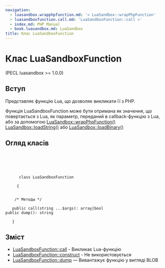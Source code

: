 ```yaml
---
navigation:
  - luasandbox.wrapphpfunction.md: '« LuaSandbox::wrapPhpFunction'
  - luasandboxfunction.call.md: 'LuaSandboxFunction::call »'
  - index.md: PHP Manual
  - book.luasandbox.md: LuaSandbox
title: Клас LuaSandboxFunction
---
```

# Клас LuaSandboxFunction

(PECL luasandbox >= 1.0.0)

## Вступ

Представляє функцію Lua, що дозволяє викликати її з PHP.

Функція LuaSandboxFunction може бути отримана як значення, що повертається з Lua, як параметр, переданий в callback-функцію з Lua, або за допомогою [LuaSandbox::wrapPhpFunction()](luasandbox.wrapphpfunction.md) [LuaSandbox::loadString()](luasandbox.loadstring.md) або [LuaSandbox::loadBinary()](luasandbox.loadbinary.md)

## Огляд класів

```classsynopsis



    
     
      class LuaSandboxFunction
     
     {


    /* Методы */
    
   public call(string ...$args): array|bool
public dump(): string

   }
```

## Зміст

-   [LuaSandboxFunction::call](luasandboxfunction.call.md) - Викликає Lua-функцію
-   [LuaSandboxFunction::construct](luasandboxfunction.construct.md) - Не використовується
-   [LuaSandboxFunction::dump](luasandboxfunction.dump.md) — Вивантажує функцію у вигляді BLOB
